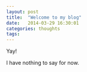 ```yaml
---
layout: post
title:  "Welcome to my blog"
date:   2014-03-29 16:30:01
categories: thoughts
tags:
---
```


Yay!

I have nothing to say for now.
